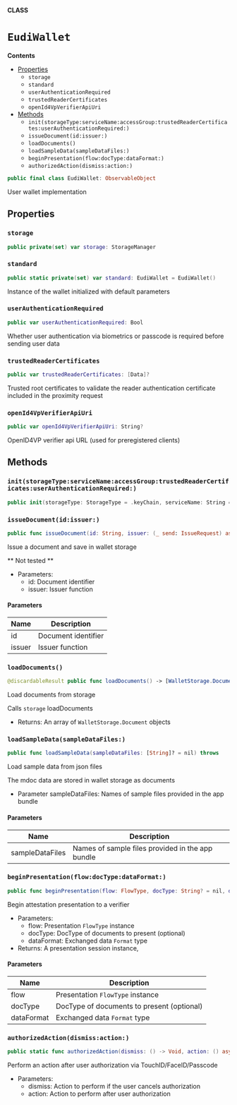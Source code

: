 **CLASS**

# `EudiWallet`

**Contents**

- [Properties](#properties)
  - `storage`
  - `standard`
  - `userAuthenticationRequired`
  - `trustedReaderCertificates`
  - `openId4VpVerifierApiUri`
- [Methods](#methods)
  - `init(storageType:serviceName:accessGroup:trustedReaderCertificates:userAuthenticationRequired:)`
  - `issueDocument(id:issuer:)`
  - `loadDocuments()`
  - `loadSampleData(sampleDataFiles:)`
  - `beginPresentation(flow:docType:dataFormat:)`
  - `authorizedAction(dismiss:action:)`

```swift
public final class EudiWallet: ObservableObject
```

User wallet implementation

## Properties
### `storage`

```swift
public private(set) var storage: StorageManager
```

### `standard`

```swift
public static private(set) var standard: EudiWallet = EudiWallet()
```

Instance of the wallet initialized with default parameters

### `userAuthenticationRequired`

```swift
public var userAuthenticationRequired: Bool
```

Whether user authentication via biometrics or passcode is required before sending user data

### `trustedReaderCertificates`

```swift
public var trustedReaderCertificates: [Data]?
```

Trusted root certificates to validate the reader authentication certificate included in the proximity request

### `openId4VpVerifierApiUri`

```swift
public var openId4VpVerifierApiUri: String?
```

OpenID4VP verifier api URL (used for preregistered clients)

## Methods
### `init(storageType:serviceName:accessGroup:trustedReaderCertificates:userAuthenticationRequired:)`

```swift
public init(storageType: StorageType = .keyChain, serviceName: String = "eudiw", accessGroup: String? = nil, trustedReaderCertificates: [Data]? = nil, userAuthenticationRequired: Bool = true)
```

### `issueDocument(id:issuer:)`

```swift
public func issueDocument(id: String, issuer: (_ send: IssueRequest) async throws -> WalletStorage.Document) async throws
```

Issue a document and save in wallet storage

 ** Not tested **
- Parameters:
  - id: Document identifier
  - issuer: Issuer function

#### Parameters

| Name | Description |
| ---- | ----------- |
| id | Document identifier |
| issuer | Issuer function |

### `loadDocuments()`

```swift
@discardableResult public func loadDocuments() -> [WalletStorage.Document]?
```

Load documents from storage

Calls ``storage`` loadDocuments
- Returns: An array of ``WalletStorage.Document`` objects

### `loadSampleData(sampleDataFiles:)`

```swift
public func loadSampleData(sampleDataFiles: [String]? = nil) throws
```

Load sample data from json files

The mdoc data are stored in wallet storage as documents
- Parameter sampleDataFiles: Names of sample files provided in the app bundle

#### Parameters

| Name | Description |
| ---- | ----------- |
| sampleDataFiles | Names of sample files provided in the app bundle |

### `beginPresentation(flow:docType:dataFormat:)`

```swift
public func beginPresentation(flow: FlowType, docType: String? = nil, dataFormat: DataFormat = .cbor) -> PresentationSession
```

Begin attestation presentation to a verifier
- Parameters:
  - flow: Presentation ``FlowType`` instance
  - docType: DocType of documents to present (optional)
  - dataFormat: Exchanged data ``Format`` type
- Returns: A presentation session instance,

#### Parameters

| Name | Description |
| ---- | ----------- |
| flow | Presentation `FlowType` instance |
| docType | DocType of documents to present (optional) |
| dataFormat | Exchanged data `Format` type |

### `authorizedAction(dismiss:action:)`

```swift
public static func authorizedAction(dismiss: () -> Void, action: () async throws -> Void) async throws
```

Perform an action after user authorization via TouchID/FaceID/Passcode
- Parameters:
  - dismiss: Action to perform if the user cancels authorization
  - action: Action to perform after user authorization
